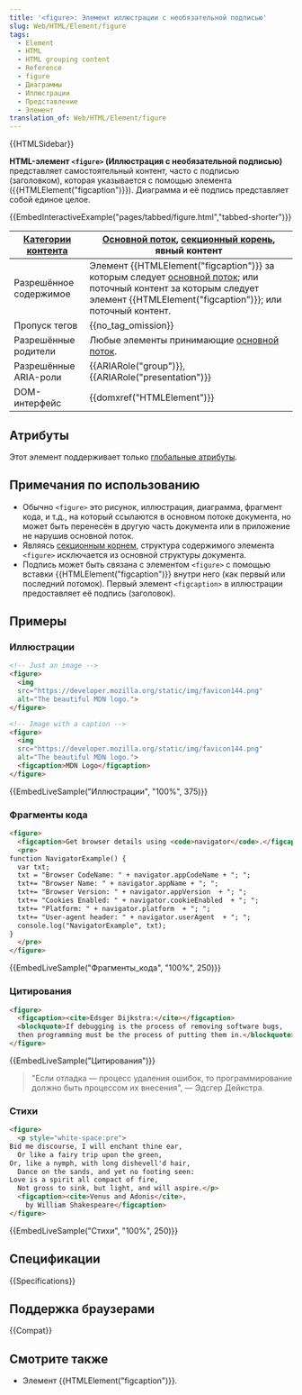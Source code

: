 ```yaml
---
title: '<figure>: Элемент иллюстрации с необязательной подписью'
slug: Web/HTML/Element/figure
tags:
  - Element
  - HTML
  - HTML grouping content
  - Reference
  - figure
  - Диаграммы
  - Иллюстрации
  - Представление
  - Элемент
translation_of: Web/HTML/Element/figure
---
```

{{HTMLSidebar}}

**HTML-элемент `<figure>` (Иллюстрация с необязательной подписью)** представляет самостоятельный контент, часто с подписью (заголовком), которая указывается с помощью элемента ({{HTMLElement("figcaption")}}). Диаграмма и её подпись представляет собой единое целое.

{{EmbedInteractiveExample("pages/tabbed/figure.html","tabbed-shorter")}}

| [Категории контента](/ru/docs/Web/Guide/HTML/Content_categories) | [Основной поток](/ru/docs/Web/Guide/HTML/Content_categories#Основной_поток), [секционный корень](/ru/docs/Web/Guide/HTML/Content_categories#Прочие_модели_контента), явный контент                                                                               |
| ---------------------------------------------------------------- | ------------------------------------------------------------------------------------------------------------------------------------------------------------------------------------------------------------------------------------------------------------------------------------------------------- |
| Разрешённое содержимое                                           | Элемент {{HTMLElement("figcaption")}} за которым следует [основной поток](/ru/docs/Web/Guide/HTML/Content_categories#Основной_поток); или поточный контент за которым следует элемент {{HTMLElement("figcaption")}}; или поточный контент. |
| Пропуск тегов                                                    | {{no_tag_omission}}                                                                                                                                                                                                                                                                                |
| Разрешённые родители                                             | Любые элементы принимающие [основной поток](/ru/docs/Web/Guide/HTML/Content_categories#Основной_поток).                                                                                                                                                          |
| Разрешённые ARIA-роли                                            | {{ARIARole("group")}}, {{ARIARole("presentation")}}                                                                                                                                                                                                                                      |
| DOM-интерфейс                                                    | {{domxref("HTMLElement")}}                                                                                                                                                                                                                                                                    |

## Атрибуты

Этот элемент поддерживает только [глобальные атрибуты](/ru/docs/Web/HTML/Общие_атрибуты).

## Примечания по использованию

- Обычно `<figure>` это рисунок, иллюстрация, диаграмма, фрагмент кода, и т.д., на который ссылаются в основном потоке документа, но может быть перенесён в другую часть документа или в приложение не нарушив основной поток.
- Являясь [секционным корнем](/ru/docs/Web/Guide/HTML/Content_categories#Прочие_модели_контента), структура содержимого элемента `<figure>` исключается из основной структуры документа.
- Подпись может быть связана с элементом `<figure>` с помощью вставки {{HTMLElement("figcaption")}} внутри него (как первый или последний потомок). Первый элемент `<figcaption>` в иллюстрации предоставляет её подпись (заголовок).

## Примеры

### Иллюстрации

```html
<!-- Just an image -->
<figure>
  <img
  src="https://developer.mozilla.org/static/img/favicon144.png"
  alt="The beautiful MDN logo.">
</figure>

<!-- Image with a caption -->
<figure>
  <img
  src="https://developer.mozilla.org/static/img/favicon144.png"
  alt="The beautiful MDN logo.">
  <figcaption>MDN Logo</figcaption>
</figure>
```

{{EmbedLiveSample("Иллюстрации", "100%", 375)}}

### Фрагменты кода

```html
<figure>
  <figcaption>Get browser details using <code>navigator</code>.</figcaption>
  <pre>
function NavigatorExample() {
  var txt;
  txt = "Browser CodeName: " + navigator.appCodeName + "; ";
  txt+= "Browser Name: " + navigator.appName + "; ";
  txt+= "Browser Version: " + navigator.appVersion  + "; ";
  txt+= "Cookies Enabled: " + navigator.cookieEnabled  + "; ";
  txt+= "Platform: " + navigator.platform  + "; ";
  txt+= "User-agent header: " + navigator.userAgent  + "; ";
  console.log("NavigatorExample", txt);
}
  </pre>
</figure>
```

{{EmbedLiveSample("Фрагменты_кода", "100%", 250)}}

### Цитирования

```html
<figure>
  <figcaption><cite>Edsger Dijkstra:</cite></figcaption>
  <blockquote>If debugging is the process of removing software bugs,
  then programming must be the process of putting them in.</blockquote>
</figure>
```

{{EmbedLiveSample("Цитирования")}}

> "Если отладка — процесс удаления ошибок, то программирование должно быть процессом их внесения", — Эдсгер Дейкстра.

### Стихи

```html
<figure>
  <p style="white-space:pre">
Bid me discourse, I will enchant thine ear,
  Or like a fairy trip upon the green,
Or, like a nymph, with long dishevell'd hair,
  Dance on the sands, and yet no footing seen:
Love is a spirit all compact of fire,
  Not gross to sink, but light, and will aspire.</p>
  <figcaption><cite>Venus and Adonis</cite>,
    by William Shakespeare</figcaption>
</figure>
```

{{EmbedLiveSample("Стихи", "100%", 250)}}

## Спецификации

{{Specifications}}

## Поддержка браузерами

{{Compat}}

## Смотрите также

- Элемент {{HTMLElement("figcaption")}}.
